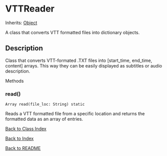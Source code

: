 # VTTReader
Inherits: [Object](https://docs.godotengine.org/en/stable/classes/class_object.html)

A class that converts VTT formatted files into dictionary objects.

## Description

Class that converts VTT-formated .TXT files into [start_time, end_time, content] arrays. This way they can be easily displayed as subtitles or audio description.

Methods

### read()

``Array read(file_loc: String) static``

Reads a VTT formatted file from a specific location and returns the formatted data as an array of entries.

[Back to Class Index](../classes.md)

[Back to Index](../index.md)

[Back to README](../../../README.md)

